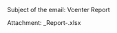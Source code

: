 Subject of the email:
<Vcenter Name> Vcenter Report <Date>

Attachment:
<Vcenter Name>_Report-<Date>.xlsx
